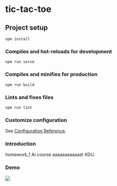 # tic-tac-toe

## Project setup

```
npm install
```

### Compiles and hot-reloads for development

```
npm run serve
```

### Compiles and minifies for production

```
npm run build
```

### Lints and fixes files

```
npm run lint
```

### Customize configuration

See [Configuration Reference](https://cli.vuejs.org/config/).



### Introduction

homework_1 Ai course aaaaaaaaaaaat XDU.



### Demo

![](https://gitee.com/ergofly/image-bed/raw/master/Images/2022-11-08-19:59:11_des.gif)
